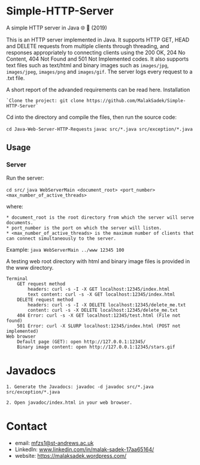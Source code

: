 # Simple-HTTP-Server

A simple HTTP server in Java 🌐 📂 (2019)

This is an HTTP server implemented in Java. It supports HTTP GET, HEAD and DELETE requests from multiple clients through threading, and responses appropriately to connecting clients using the 200 OK, 204 No Content, 404 Not Found and 501 Not Implemented codes. It also supports text files such as text/html and binary images such as `images/jpg`, `images/jpeg`, `images/png` and `images/gif`. The server logs every request to a .txt file.

A short report of the advanded requirements can be read here.
Installation

    `Clone the project: git clone https://github.com/MalakSadek/Simple-HTTP-Server`

Cd into the directory and compile the files, then run the source code:

`cd Java-Web-Server-HTTP-Requests`
`javac src/*.java src/exception/*.java`

## Usage

### Server

Run the server:

`cd src/`
`java WebServerMain <document_root> <port_number> <max_number_of_active_threads>`

where:

    * document_root is the root directory from which the server will serve documents.
    * port_number is the port on which the server will listen.
    * <max_number_of_active_threads> is the maximum number of clients that can connect simultaneously to the server.

Example: `java WebServerMain ../www 12345 100`

A testing web root directory with html and binary image files is provided in the www directory.

    Terminal
        GET request method
            headers: curl -s -I -X GET localhost:12345/index.html
            text content: curl -s -X GET localhost:12345/index.html
        DELETE request method
            headers: curl -s -I -X DELETE localhost:12345/delete_me.txt
            content: curl -s -X DELETE localhost:12345/delete_me.txt
        404 Error: curl -s -X GET localhost:12345/test.html (File not found)
        501 Error: curl -X SLURP localhost:12345/index.html (POST not implemented)
    Web browser
        Default page (GET): open http://127.0.0.1:12345/
        Binary image content: open http://127.0.0.1:12345/stars.gif

# Javadocs

    1. Generate the Javadocs: javadoc -d javadoc src/*.java src/exception/*.java

    2. Open javadoc/index.html in your web browser.
    
    
# Contact

* email: mfzs1@st-andrews.ac.uk
* LinkedIn: www.linkedin.com/in/malak-sadek-17aa65164/
* website: https://malaksadek.wordpress.com/

